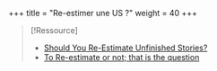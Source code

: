 +++
title = "Re-estimer une US ?"
weight = 40
+++

> [!Ressource]
> - [Should You Re-Estimate Unfinished Stories?](https://www.mountaingoatsoftware.com/blog/should-you-re-estimate-unfinished-stories)
> - [To Re-estimate or not; that is the question ](https://www.mountaingoatsoftware.com/blog/to-re-estimate-or-not-that-is-the-question)